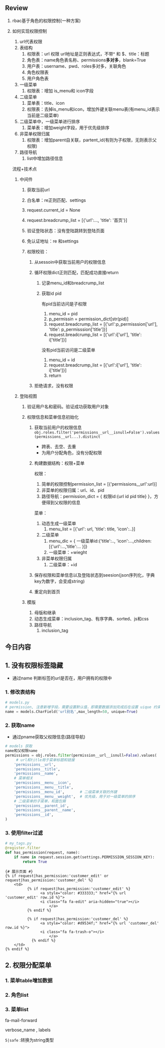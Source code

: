 ## Review

1. rbac基于角色的权限控制(一种方案)

2. 如何实现权限控制

   1. url代表权限
   2. 表结构
      1. 权限表：url 权限 url地址是正则表达式，不带^ 和 $、title：标题
      2. 角色表：name角色表名称、permissions**多对多**，blank=True
      3. 用户表：username、pwd、roles多对多，关联角色
      4. 角色权限表
      5. 用户角色表
   3. 一级菜单
      1. 权限表：增加 is_menu和 icon字段
   4. 二级菜单
      1. 菜单表：title、icon
      2. 权限表：去掉is_menu和icon，增加外键关联menu表(有menu_id表示当前是二级菜单)
   5. 二级菜单中，一级菜单进行排序
      1. 菜单表：增加weight字段，用于优先级排序
   6. 非菜单权限归属
      1. 权限表：增加parent自关联，partent_id(有则为子权限，无则表示父权限)
   7. 路径导航
      1. list中增加路径信息

   流程+技术点

   1. 中间件

      1. 获取当前url

      2. 白名单：re正则匹配、settings

      3. request.current_id = None

      4. request.breadcrump_list = [{'url':…, 'title': '首页'}]

      5. 验证登陆状态：没有登陆跳转到登陆页面

      6. 免认证地址：re 和settings

      7. 权限校验：

         1. 从sessoin中获取当前用户的权限信息

         2. 循环权限dict正则匹配，匹配成功直接return

            1. 记录menu_id和breadcrump_list

            2. 获取id pid

               有pid当前访问是子权限

               1. menu_id = pid
               2. p_permissin = permission_dict[str(pid)]
               3. request.breadcrump_list = [{'url':p_permisssion['url'], 'title': p_permisssion['title']}]
               4. request.breadcrump_list = [{'url':i['url'], 'title': i['title']}]

               没有pid当前访问是二级菜单

               1. menu_id = id
               2. request.breadcrump_list = [{'url':i['url'], 'title': i['title']}]
               3. return

         3. 拒绝请求，没有权限

   2. 登陆视图

      1. 验证用户名和密码。验证成功获取用户对象

      2. 权限信息和菜单信息初始化

         1. 获取当前用户的权限信息`obj.roles.filter('permissions__url__isnull=False').values(permissions__url...).distinct`

            - 跨表、去空、去重
            - 为用户分配角色，没有分配权限

         2. 构建数据结构：权限+菜单

            权限：

            1. 简单的权限控制permission_list = [{'permissions__url':url}]
            2. 非菜单的权限归属：url、id、pid
            3. 路径导航：permission_dict = { 权限id:{url id pid title} }，方便得到父权限的信息

            菜单：

            1. 动态生成一级菜单
               1. menu_list = [{'url': url, 'title': title, 'icon':..}]
            2. 二级菜单
               1. menu_dic = { 一级菜单id:{'title':.., 'icon':…,children:[{'url':…,'title':... }]}
               2. 一级菜单：+wieght
            3. 非菜单权限归属
               1. 二级菜单：+id

         3. 保存权限和菜单信息以及登陆状态到seesion(json序列化，字典key为数字，会变成string)

         4. 重定向到首页

      3. 模版

         1. 母版和继承
         2. 动态生成菜单：inclusion_tag、有序字典、sorted、js和css
         3. 路径导航
            1. inclusion_tag

## 今日内容

## 1. 没有权限标签隐藏

- 通过name 判断标签的url是否在，用户拥有的权限中

### 1. 修改表结构

```python
# models.py
# permission, 注意新增字段，需要设置默认值，即需要数据添加完成后在设置 uique 约束
name = models.CharField('url别名',max_length=50, unique=True)
```

### 2. 获取name

- 通过pname获取父权限信息(路径导航)

```python
# models 获取
name和父权限name
permissions = obj.roles.filter(permission__url__isnull=False).values(
  	 # url和title用于菜单标题和链接
    'permissions__url',
    'permissions__title',
    'permissions__name',
    # 菜单相关
    'permissions__menu__icon',
    'permissions__menu__title',
    'permissions__menu_id',       # 二级菜单关联的外键
    'permissions__menu__weight',  # 优先级，用于对一级菜单的排序
    # 二级菜单的子菜单，和面包屑
    'permissions__parent_id',
    'permissions__parent__name',
    'permissions__id',
)
```

### 3. 使用filter过滤

```python
# my_tags.py
@register.filter
def has_permission(request, name):
    if name in request.session.get(settings.PERMISSION_SESSION_KEY):
        return True
```

```django
{# 展示页面 #}
{% if request|has_permission:'customer_edit' or request|has_permission:'customer_del' %}
    <td>
          {% if request|has_permission:'customer_edit' %}
          		<a style="color: #333333;" href="{% url 'customer_edit' row.id %}">
                <i class="fa fa-edit" aria-hidden="true"></i>
      				</a>
          {% endif %}
					
          {% if request|has_permission:'customer_del' %}
          		<a style="color: #d9534f;" href="{% url 'customer_del' row.id %}">
                <i class="fa fa-trash-o"></i>
      				</a>
      		{% endif %}
    </td>
{% endif %}
```

## 2. 权限分配菜单

### 1. 菜单table增加数据

### 2. 角色list

### 3. 菜单list

fa-mail-forward

verbose_name , labels 

`5|safe` :转换为string类型



















